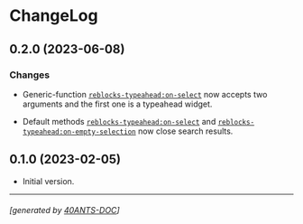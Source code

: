 <a id="x-28REBLOCKS-TYPEAHEAD-DOCS-2FCHANGELOG-3A-40CHANGELOG-2040ANTS-DOC-2FLOCATIVES-3ASECTION-29"></a>

# ChangeLog

<a id="x-28REBLOCKS-TYPEAHEAD-DOCS-2FCHANGELOG-3A-3A-7C0-2E2-2E0-7C-2040ANTS-DOC-2FLOCATIVES-3ASECTION-29"></a>

## 0.2.0 (2023-06-08)

<a id="changes"></a>

### Changes

* Generic-function [`reblocks-typeahead:on-select`][0a41] now accepts two arguments and the first one is a typeahead widget.

* Default methods [`reblocks-typeahead:on-select`][0a41] and [`reblocks-typeahead:on-empty-selection`][d21f] now close search results.

<a id="x-28REBLOCKS-TYPEAHEAD-DOCS-2FCHANGELOG-3A-3A-7C0-2E1-2E0-7C-2040ANTS-DOC-2FLOCATIVES-3ASECTION-29"></a>

## 0.1.0 (2023-02-05)

* Initial version.


[d21f]: https://40ants.com/reblocks-typeahead/#x-28REBLOCKS-TYPEAHEAD-3AON-EMPTY-SELECTION-20GENERIC-FUNCTION-29
[0a41]: https://40ants.com/reblocks-typeahead/#x-28REBLOCKS-TYPEAHEAD-3AON-SELECT-20GENERIC-FUNCTION-29

* * *
###### [generated by [40ANTS-DOC](https://40ants.com/doc/)]
